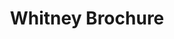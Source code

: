 ---
inv_num: 2011-092
add_credit:
url: 2011-092-whitney-brochure
title: Whitney Brochure
year: '2011'
display_year: '2011'
medium: Brochure
dims:
pitch: Brochure with 8 free prints included. Edition unknown (a few thousand?).
ps: A brochure made for a show I did @ the Whitney Museum called Pro Tools. This was
  also kinda the take away "catalog" for the show, aka it wz free and available at
  the exhibition. The idea here was we made two versions, one for the web (download
  below) and one that was printable. If you have download the below PDF and r wondering
  why it seemed backwards, that’s cause it is designed to be printed out all at once
  on a desktop printer, and then folded along the center length wise, after which
  it will turn into a small booklet. In the version of the brochure which wz at the
  Whitney, since it was printed by a professional printer which has the ability to
  print on the backs of pages, I had the back of each page be a Photoshop Gradient.
  Therefore you will notice the brochure at the Whitney has no staple, … anyway, during
  the show ppl didn't seem to get this brochure had 8 free lithos in them, so more
  power to whoever took them and kept them. :)
live_url:
youtube:
related_code:
subheading:
download: arcangel_brochure.pdf
commission:
related:
layout: things-i-made
---
